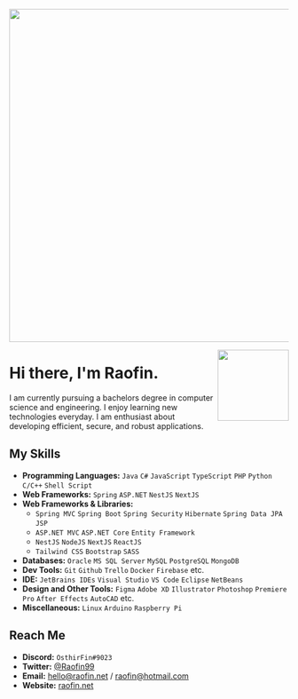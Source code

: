 <p align= "center">
    <img width="600px" alt="" src="https://raofin.github.io/r/img/quote.svg" />
</p>

<img width="128px" align="right" alt="" src="https://raofin.github.io/r/img/wave.gif" />

# Hi there, I'm Raofin.
I am currently pursuing a bachelors degree in computer science and engineering. I enjoy learning new technologies everyday. I am enthusiast about developing efficient, secure, and robust applications.

## My Skills
- **Programming Languages:** `Java` `C#` `JavaScript` `TypeScript` `PHP`  `Python` `C/C++` `Shell Script`
- **Web Frameworks:** `Spring` `ASP.NET` `NestJS` `NextJS`
- **Web Frameworks & Libraries:**
    - `Spring MVC` `Spring Boot` `Spring Security` `Hibernate` `Spring Data JPA` `JSP`
    - `ASP.NET MVC` `ASP.NET Core` `Entity Framework`
    - `NestJS` `NodeJS` `NextJS` `ReactJS`
    - `Tailwind CSS` `Bootstrap` `SASS`
- **Databases:** `Oracle` `MS SQL Server` `MySQL` `PostgreSQL` `MongoDB`
- **Dev Tools:** `Git` `Github` `Trello` `Docker` `Firebase` etc.
- **IDE:** `JetBrains IDEs` `Visual Studio` `VS Code` `Eclipse` `NetBeans`
- **Design and Other Tools:** `Figma` `Adobe XD` `Illustrator` `Photoshop` `Premiere Pro` `After Effects` `AutoCAD` etc.
- **Miscellaneous:** `Linux` `Arduino` `Raspberry Pi`

## Reach Me
- **Discord:** `OsthirFin#9023`
- **Twitter:** [@Raofin99](https://twitter.com/raofin99)
- **Email:** hello@raofin.net / raofin@hotmail.com
- **Website:** [raofin.net](https://raofin.net)

<p align="center">
    <a href="">
        <img title="" alt="" src="https://github-readme-streak-stats.herokuapp.com?user=Raofin&theme=dark&date_format=M%20j%5B%2C%20Y%5D&fire=0093FF&ring=0093FF&background=0D1117&currStreakLabel=0093FF&border=30363D"/>
</p>
